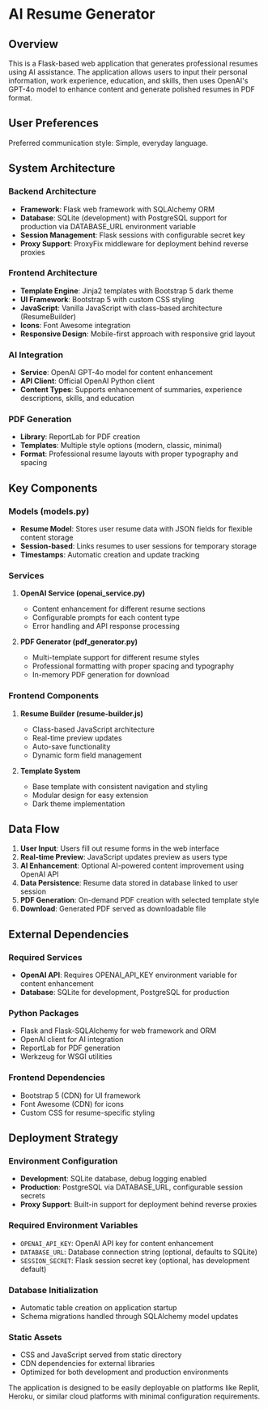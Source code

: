 # AI Resume Generator

## Overview

This is a Flask-based web application that generates professional resumes using AI assistance. The application allows users to input their personal information, work experience, education, and skills, then uses OpenAI's GPT-4o model to enhance content and generate polished resumes in PDF format.

## User Preferences

Preferred communication style: Simple, everyday language.

## System Architecture

### Backend Architecture
- **Framework**: Flask web framework with SQLAlchemy ORM
- **Database**: SQLite (development) with PostgreSQL support for production via DATABASE_URL environment variable
- **Session Management**: Flask sessions with configurable secret key
- **Proxy Support**: ProxyFix middleware for deployment behind reverse proxies

### Frontend Architecture
- **Template Engine**: Jinja2 templates with Bootstrap 5 dark theme
- **UI Framework**: Bootstrap 5 with custom CSS styling
- **JavaScript**: Vanilla JavaScript with class-based architecture (ResumeBuilder)
- **Icons**: Font Awesome integration
- **Responsive Design**: Mobile-first approach with responsive grid layout

### AI Integration
- **Service**: OpenAI GPT-4o model for content enhancement
- **API Client**: Official OpenAI Python client
- **Content Types**: Supports enhancement of summaries, experience descriptions, skills, and education

### PDF Generation
- **Library**: ReportLab for PDF creation
- **Templates**: Multiple style options (modern, classic, minimal)
- **Format**: Professional resume layouts with proper typography and spacing

## Key Components

### Models (models.py)
- **Resume Model**: Stores user resume data with JSON fields for flexible content storage
- **Session-based**: Links resumes to user sessions for temporary storage
- **Timestamps**: Automatic creation and update tracking

### Services
1. **OpenAI Service (openai_service.py)**
   - Content enhancement for different resume sections
   - Configurable prompts for each content type
   - Error handling and API response processing

2. **PDF Generator (pdf_generator.py)**
   - Multi-template support for different resume styles
   - Professional formatting with proper spacing and typography
   - In-memory PDF generation for download

### Frontend Components
1. **Resume Builder (resume-builder.js)**
   - Class-based JavaScript architecture
   - Real-time preview updates
   - Auto-save functionality
   - Dynamic form field management

2. **Template System**
   - Base template with consistent navigation and styling
   - Modular design for easy extension
   - Dark theme implementation

## Data Flow

1. **User Input**: Users fill out resume forms in the web interface
2. **Real-time Preview**: JavaScript updates preview as users type
3. **AI Enhancement**: Optional AI-powered content improvement using OpenAI API
4. **Data Persistence**: Resume data stored in database linked to user session
5. **PDF Generation**: On-demand PDF creation with selected template style
6. **Download**: Generated PDF served as downloadable file

## External Dependencies

### Required Services
- **OpenAI API**: Requires OPENAI_API_KEY environment variable for content enhancement
- **Database**: SQLite for development, PostgreSQL for production

### Python Packages
- Flask and Flask-SQLAlchemy for web framework and ORM
- OpenAI client for AI integration
- ReportLab for PDF generation
- Werkzeug for WSGI utilities

### Frontend Dependencies
- Bootstrap 5 (CDN) for UI framework
- Font Awesome (CDN) for icons
- Custom CSS for resume-specific styling

## Deployment Strategy

### Environment Configuration
- **Development**: SQLite database, debug logging enabled
- **Production**: PostgreSQL via DATABASE_URL, configurable session secrets
- **Proxy Support**: Built-in support for deployment behind reverse proxies

### Required Environment Variables
- `OPENAI_API_KEY`: OpenAI API key for content enhancement
- `DATABASE_URL`: Database connection string (optional, defaults to SQLite)
- `SESSION_SECRET`: Flask session secret key (optional, has development default)

### Database Initialization
- Automatic table creation on application startup
- Schema migrations handled through SQLAlchemy model updates

### Static Assets
- CSS and JavaScript served from static directory
- CDN dependencies for external libraries
- Optimized for both development and production environments

The application is designed to be easily deployable on platforms like Replit, Heroku, or similar cloud platforms with minimal configuration requirements.